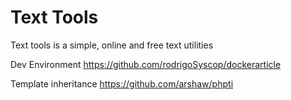 # Text Tools

Text tools is a simple, online and free text utilities

Dev Environment https://github.com/rodrigoSyscop/dockerarticle

Template inheritance https://github.com/arshaw/phpti
